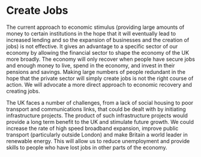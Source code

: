 Create Jobs
===========

The current approach to economic stimulus (providing large amounts of 
money to certain institutions in the hope that it will eventually lead 
to increased lending and so the expansion of businesses and the creation 
of jobs) is not effective. It gives an advantage to a specific sector of 
our economy by allowing the financial sector to shape the economy of the 
UK more broadly. The economy will only recover when people have secure 
jobs and enough money to live, spend in the economy, and invest in their 
pensions and savings. Making large numbers of people redundant in the 
hope that the private sector will simply create jobs is not the right 
course of action. We will advocate a more direct approach to economic 
recovery and creating jobs.

The UK faces a number of challenges, from a lack of social housing to 
poor transport and communications links, that could be dealt with by 
initiating infrastructure projects. The product of such infrastructure 
projects would provide a long term benefit to the UK and stimulate 
future growth. We could increase the rate of high speed broadband 
expansion, improve public transport (particularly outside London) and 
make Britain a world leader in renewable energy. This will allow us to 
reduce unemployment and provide skills to people who have lost jobs in 
other parts of the economy.
